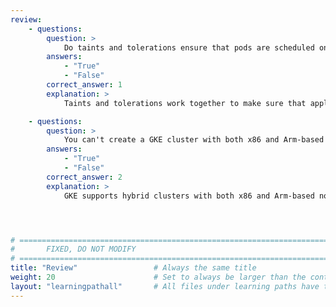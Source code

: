 ```yaml
---
review:
    - questions:
        question: >
            Do taints and tolerations ensure that pods are scheduled on correct nodes?
        answers:
            - "True"
            - "False"
        correct_answer: 1                    
        explanation: >
            Taints and tolerations work together to make sure that application pods are not scheduled on wrong architecture nodes.

    - questions:
        question: >
            You can't create a GKE cluster with both x86 and Arm-based nodes?
        answers:
            - "True"
            - "False"
        correct_answer: 2                   
        explanation: >
            GKE supports hybrid clusters with both x86 and Arm-based nodes.




# ================================================================================
#       FIXED, DO NOT MODIFY
# ================================================================================
title: "Review"                 # Always the same title
weight: 20                      # Set to always be larger than the content in this path
layout: "learningpathall"       # All files under learning paths have this same wrapper
---
```

